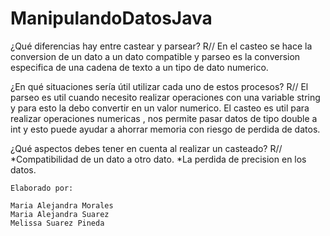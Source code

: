 # ManipulandoDatosJava

¿Qué diferencias hay entre castear y parsear?
R// En el casteo se hace la conversion de un dato a un dato compatible y parseo es la conversion especifica de una cadena de texto a un tipo de dato numerico.

¿En qué situaciones sería útil utilizar cada uno de estos procesos?
R// El parseo es util cuando necesito realizar operaciones con una variable string y para esto la debo convertir en un valor numerico.
    El casteo es util para realizar operaciones numericas , nos permite pasar datos de tipo double a int y esto puede ayudar a ahorrar memoria
    con riesgo de perdida de datos.

¿Qué aspectos debes tener en cuenta al realizar un casteado?
R// *Compatibilidad de un dato a otro dato.
    *La perdida de precision en los datos.


    Elaborado por:
    
    Maria Alejandra Morales
    Maria Alejandra Suarez
    Melissa Suarez Pineda
